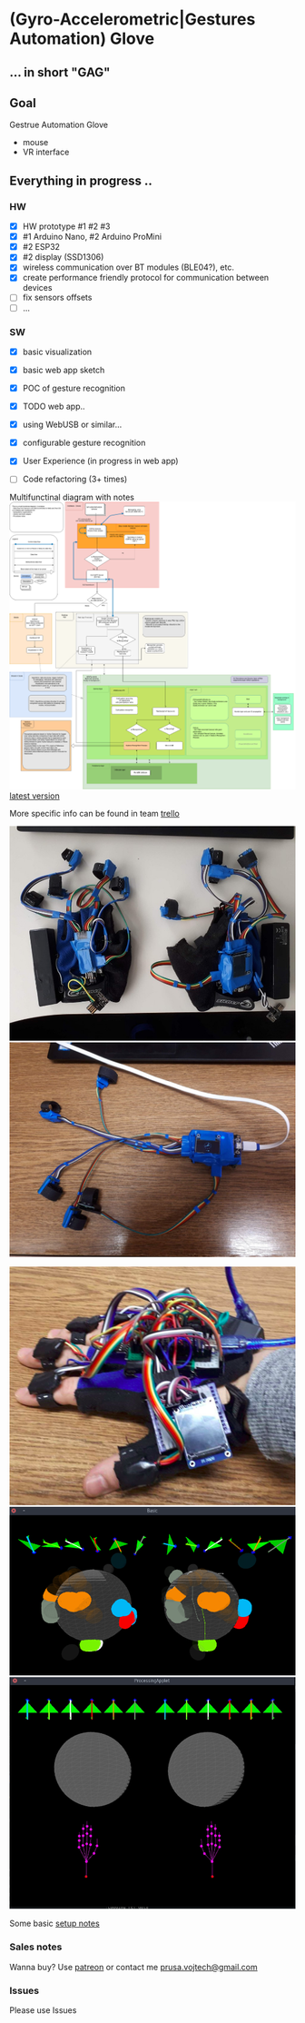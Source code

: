 # (Gyro-Accelerometric|Gestures Automation) Glove

## ... in short "GAG"

## Goal

Gestrue Automation Glove
- mouse
- VR interface

## Everything in progress ..

### HW

- [x] HW prototype #1 #2 #3
- [x] #1 Arduino Nano, #2 Arduino ProMini
- [x] #2 ESP32
- [x] #2 display (SSD1306)
- [x] wireless communication over BT modules (BLE04?), etc.
- [x] create performance friendly protocol for communication between devices
- [ ] fix sensors offsets
- [ ] ...

### SW

- [x] basic visualization
- [x] basic web app sketch
- [x] POC of gesture recognition
- [x] TODO web app..
- [x] using WebUSB or similar...  
- [x] configurable gesture recognition
- [x] User Experience (in progress in web app)
- [ ] Code refactoring (3+ times)


Multifunctinal diagram with notes
![multifun-diagram](./data/docs/multifun-diagram.png)
[latest version](https://app.diagrams.net/#G1gAnSopoRvAL5JQSFl59_ViQZIJ3lHGMG)

More specific info can be found in team [trello]( https://trello.com/b/3HKvK85J/gag)

![Prototype #3 with display](./data/docs/protoNo3PairWithDisplay.jpg)
![Prototype #3 with display](./data/docs/protoNo3RightWithDisplayOn.jpg)

![Prototype #1 with display](./data/docs/protoNo1WithDisplay.png)
![Replay screen](./data/docs/replay.png)
![Replay screen](./data/docs/replayEmpty.jpg)

Some basic [setup notes](./data/docu/setupInfo.md)

### Sales notes

Wanna buy? Use [patreon](https://www.patreon.com/gesture_automation_glove) or contact me <prusa.vojtech@gmail.com>

### Issues

Please use Issues
